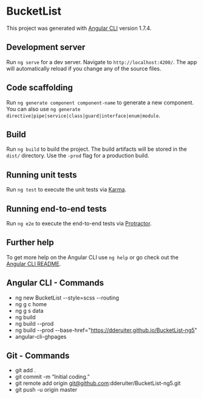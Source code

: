 # BucketList

This project was generated with [Angular CLI](https://github.com/angular/angular-cli) version 1.7.4.

## Development server

Run `ng serve` for a dev server. Navigate to `http://localhost:4200/`. The app will automatically reload if you change any of the source files.

## Code scaffolding

Run `ng generate component component-name` to generate a new component. You can also use `ng generate directive|pipe|service|class|guard|interface|enum|module`.

## Build

Run `ng build` to build the project. The build artifacts will be stored in the `dist/` directory. Use the `-prod` flag for a production build.

## Running unit tests

Run `ng test` to execute the unit tests via [Karma](https://karma-runner.github.io).

## Running end-to-end tests

Run `ng e2e` to execute the end-to-end tests via [Protractor](http://www.protractortest.org/).

## Further help

To get more help on the Angular CLI use `ng help` or go check out the [Angular CLI README](https://github.com/angular/angular-cli/blob/master/README.md).

## Angular CLI - Commands
* ng new BucketList --style=scss --routing
* ng g c home
* ng g s data
* ng build
* ng build --prod
* ng build --prod --base-href="https://dderuiter.github.io/BucketList-ng5"
* angular-cli-ghpages

## Git - Commands
* git add .
* git commit -m “Initial coding.”
* git remote add origin git@github.com:dderuiter/BucketList-ng5.git
* git push -u origin master
